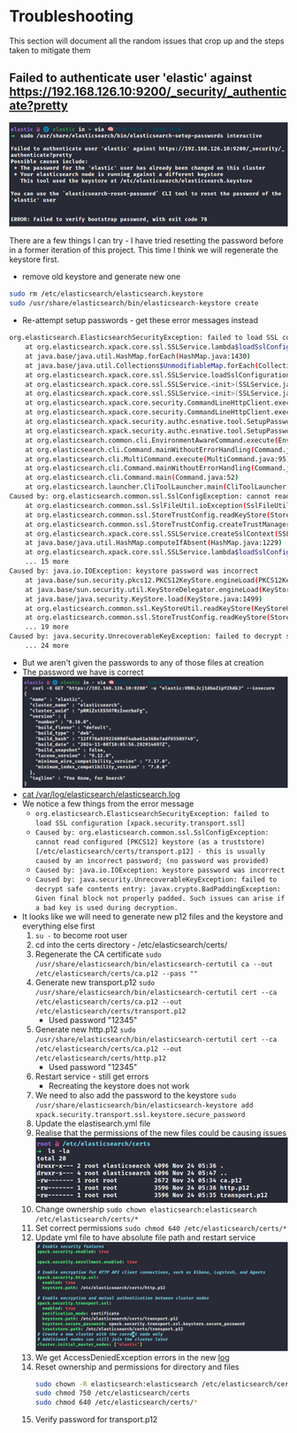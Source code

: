 # Troubleshooting
This section will document all the random issues that crop up and the steps taken to mitigate them

## Failed to authenticate user 'elastic' against https://192.168.126.10:9200/_security/_authenticate?pretty

![](/assets/trouble-setup-pass-failure-1.png)

There are a few things I can try - I have tried resetting the password before in a former iteration of this project. This time I think we will regenerate the keystore first.

- remove old keystore and generate new one
```bash
sudo rm /etc/elasticsearch/elasticsearch.keystore
sudo /usr/share/elasticsearch/bin/elasticsearch-keystore create
```
- Re-attempt setup passwords - get these error messages instead
```bash
org.elasticsearch.ElasticsearchSecurityException: failed to load SSL configuration [xpack.security.transport.ssl] - cannot read configured [PKCS12] keystore (as a truststore) [/etc/elasticsearch/certs/transport.p12] - this is usually caused by an incorrect password; (no password was provided)
	at org.elasticsearch.xpack.core.ssl.SSLService.lambda$loadSslConfigurations$11(SSLService.java:620)
	at java.base/java.util.HashMap.forEach(HashMap.java:1430)
	at java.base/java.util.Collections$UnmodifiableMap.forEach(Collections.java:1708)
	at org.elasticsearch.xpack.core.ssl.SSLService.loadSslConfigurations(SSLService.java:616)
	at org.elasticsearch.xpack.core.ssl.SSLService.<init>(SSLService.java:160)
	at org.elasticsearch.xpack.core.ssl.SSLService.<init>(SSLService.java:147)
	at org.elasticsearch.xpack.core.security.CommandLineHttpClient.execute(CommandLineHttpClient.java:149)
	at org.elasticsearch.xpack.core.security.CommandLineHttpClient.execute(CommandLineHttpClient.java:112)
	at org.elasticsearch.xpack.security.authc.esnative.tool.SetupPasswordTool$SetupCommand.checkElasticKeystorePasswordValid(SetupPasswordTool.java:340)
	at org.elasticsearch.xpack.security.authc.esnative.tool.SetupPasswordTool$InteractiveSetup.execute(SetupPasswordTool.java:203)
	at org.elasticsearch.common.cli.EnvironmentAwareCommand.execute(EnvironmentAwareCommand.java:55)
	at org.elasticsearch.cli.Command.mainWithoutErrorHandling(Command.java:95)
	at org.elasticsearch.cli.MultiCommand.execute(MultiCommand.java:95)
	at org.elasticsearch.cli.Command.mainWithoutErrorHandling(Command.java:95)
	at org.elasticsearch.cli.Command.main(Command.java:52)
	at org.elasticsearch.launcher.CliToolLauncher.main(CliToolLauncher.java:65)
Caused by: org.elasticsearch.common.ssl.SslConfigException: cannot read configured [PKCS12] keystore (as a truststore) [/etc/elasticsearch/certs/transport.p12] - this is usually caused by an incorrect password; (no password was provided)
	at org.elasticsearch.common.ssl.SslFileUtil.ioException(SslFileUtil.java:57)
	at org.elasticsearch.common.ssl.StoreTrustConfig.readKeyStore(StoreTrustConfig.java:99)
	at org.elasticsearch.common.ssl.StoreTrustConfig.createTrustManager(StoreTrustConfig.java:83)
	at org.elasticsearch.xpack.core.ssl.SSLService.createSslContext(SSLService.java:479)
	at java.base/java.util.HashMap.computeIfAbsent(HashMap.java:1229)
	at org.elasticsearch.xpack.core.ssl.SSLService.lambda$loadSslConfigurations$11(SSLService.java:618)
	... 15 more
Caused by: java.io.IOException: keystore password was incorrect
	at java.base/sun.security.pkcs12.PKCS12KeyStore.engineLoad(PKCS12KeyStore.java:2112)
	at java.base/sun.security.util.KeyStoreDelegator.engineLoad(KeyStoreDelegator.java:228)
	at java.base/java.security.KeyStore.load(KeyStore.java:1499)
	at org.elasticsearch.common.ssl.KeyStoreUtil.readKeyStore(KeyStoreUtil.java:73)
	at org.elasticsearch.common.ssl.StoreTrustConfig.readKeyStore(StoreTrustConfig.java:95)
	... 19 more
Caused by: java.security.UnrecoverableKeyException: failed to decrypt safe contents entry: javax.crypto.BadPaddingException: Given final block not properly padded. Such issues can arise if a bad key is used during decryption.
	... 24 more
```

- But we aren't given the passwords to any of those files at creation
- The password we have is correct
    ![](/assets/test-pw-curl-1.png)
- [cat /var/log/elasticsearch/elasticsearch.log](./troubleshoot-journalctl-elastic-20241124-0437.log)
- We notice a few things from the error message
    - `org.elasticsearch.ElasticsearchSecurityException: failed to load SSL configuration [xpack.security.transport.ssl] `
    - `Caused by: org.elasticsearch.common.ssl.SslConfigException: cannot read configured [PKCS12] keystore (as a truststore) [/etc/elasticsearch/certs/transport.p12] - this is usually caused by an incorrect password; (no password was provided)`
    - `Caused by: java.io.IOException: keystore password was incorrect`
    - `Caused by: java.security.UnrecoverableKeyException: failed to decrypt safe contents entry: javax.crypto.BadPaddingException: Given final block not properly padded. Such issues can arise if a bad key is used during decryption.`
- It looks like we will need to generate new p12 files and the keystore and everything else first
    1. `su -` to become root user
    2. cd into the certs directory - /etc/elasticsearch/certs/
    3. Regenerate the CA certificate
        `sudo /usr/share/elasticsearch/bin/elasticsearch-certutil ca --out /etc/elasticsearch/certs/ca.p12 --pass ""`
    4. Generate new transport.p12
        `sudo /usr/share/elasticsearch/bin/elasticsearch-certutil cert --ca /etc/elasticsearch/certs/ca.p12 --out /etc/elasticsearch/certs/transport.p12`
        - Used password "12345"
    5. Generate new http.p12
        `sudo /usr/share/elasticsearch/bin/elasticsearch-certutil cert --ca /etc/elasticsearch/certs/ca.p12 --out /etc/elasticsearch/certs/http.p12`
        - Used password "12345"
    6. Restart service - still get errors
        - Recreating the keystore does not work
    7. We need to also add the password to the keystore
        `sudo /usr/share/elasticsearch/bin/elasticsearch-keystore add xpack.security.transport.ssl.keystore.secure_password`
    8. Update the elastisearch.yml file
    9. Realise that the permissions of the new files could be causing issues
    ![](/assets/ls-la-certs-permissions.png)
    10. Change ownership
        `sudo chown elasticsearch:elasticsearch /etc/elasticsearch/certs/*`
    11. Set correct permissions
        `sudo chmod 640 /etc/elasticsearch/certs/*`
    12. Update yml file to have absolute file path and restart service
        ![](/assets/elastic-yml-certs-absolute-file-path.png)
    13. We get AccessDeniedException errors in the new [log](./troubleshoot-journalctl-elastic-20241124-0557.log)
    14. Reset ownership and permissions for directory and files
        ```bash
        sudo chown -R elasticsearch:elasticsearch /etc/elasticsearch/certs
        sudo chmod 750 /etc/elasticsearch/certs
        sudo chmod 640 /etc/elasticsearch/certs/*
        ```
    15. Verify password for transport.p12 
